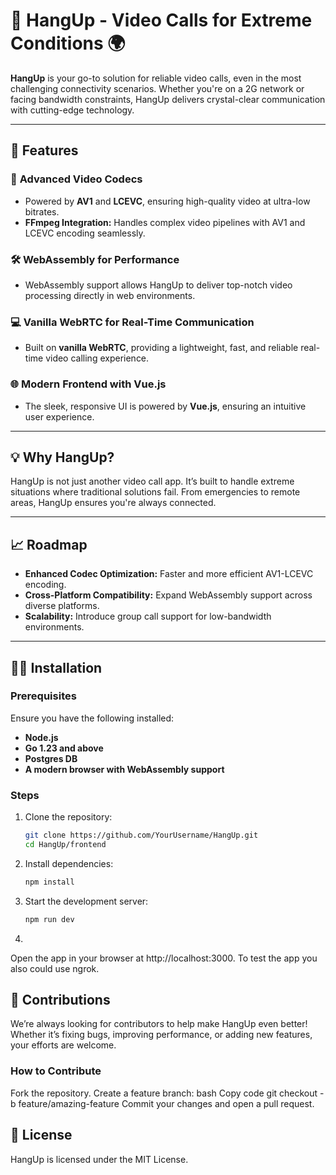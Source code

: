# 🚀 HangUp - Video Calls for Extreme Conditions 🌍  

**HangUp** is your go-to solution for reliable video calls, even in the most challenging connectivity scenarios. Whether you're on a 2G network or facing bandwidth constraints, HangUp delivers crystal-clear communication with cutting-edge technology.  

---

## 🌟 Features  

### 🎥 **Advanced Video Codecs**  
- Powered by **AV1** and **LCEVC**, ensuring high-quality video at ultra-low bitrates.  
- **FFmpeg Integration:** Handles complex video pipelines with AV1 and LCEVC encoding seamlessly.  

### 🛠️ **WebAssembly for Performance**  
- WebAssembly support allows HangUp to deliver top-notch video processing directly in web environments.  

### 💻 **Vanilla WebRTC for Real-Time Communication**  
- Built on **vanilla WebRTC**, providing a lightweight, fast, and reliable real-time video calling experience.  

### 🌐 **Modern Frontend with Vue.js**  
- The sleek, responsive UI is powered by **Vue.js**, ensuring an intuitive user experience.  

---

## 💡 Why HangUp?  
HangUp is not just another video call app. It’s built to handle extreme situations where traditional solutions fail. From emergencies to remote areas, HangUp ensures you're always connected.  

---

## 📈 Roadmap  
- **Enhanced Codec Optimization:** Faster and more efficient AV1-LCEVC encoding.  
- **Cross-Platform Compatibility:** Expand WebAssembly support across diverse platforms.  
- **Scalability:** Introduce group call support for low-bandwidth environments.  

---

## 👨‍💻 Installation  

### Prerequisites  
Ensure you have the following installed:  
- **Node.js**  
- **Go 1.23 and above**
- **Postgres DB**
- **A modern browser with WebAssembly support**  

### Steps  
1. Clone the repository:  
   ```bash
   git clone https://github.com/YourUsername/HangUp.git
   cd HangUp/frontend
   ```
2. Install dependencies:
	```bash
	npm install
	```
3. Start the development server:
	```bash
	npm run dev
 	```
 4. 
Open the app in your browser at http://localhost:3000. To test the app you also could use ngrok.
## 🤝 Contributions
We’re always looking for contributors to help make HangUp even better! Whether it’s fixing bugs, improving performance, or adding new features, your efforts are welcome.

### How to Contribute
Fork the repository.
Create a feature branch:
bash
Copy code
git checkout -b feature/amazing-feature
Commit your changes and open a pull request.
## 📜 License
HangUp is licensed under the MIT License.
